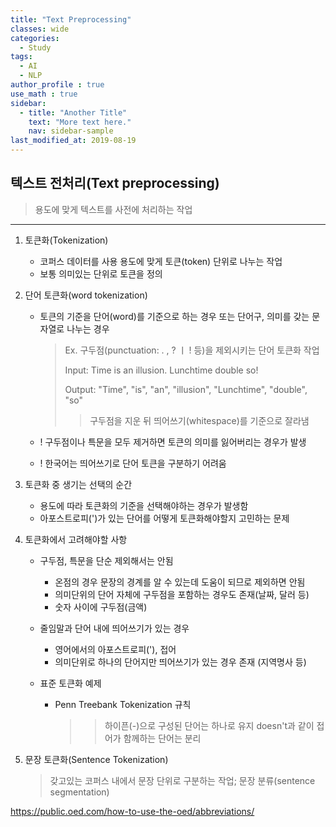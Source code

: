 ```yaml
---
title: "Text Preprocessing"
classes: wide
categories:
  - Study
tags:
  - AI
  - NLP
author_profile : true
use_math : true
sidebar:
  - title: "Another Title"
    text: "More text here."
    nav: sidebar-sample
last_modified_at: 2019-08-19
---
```


## 텍스트 전처리(Text preprocessing)
> 용도에 맞게 텍스트를 사전에 처리하는 작업	

---

1. 토큰화(Tokenization)

   - 코퍼스 데이터를 사용 용도에 맞게 토큰(token) 단위로 나누는 작업
   - 보통 의미있는 단위로 토큰을 정의

2. 단어 토큰화(word tokenization)

   - 토큰의 기준을 단어(word)를 기준으로 하는 경우 또는 단어구, 의미를 갖는 문자열로 나누는 경우

     > Ex. 구두점(punctuation: . , ? ㅣ ! 등)을 제외시키는 단어 토큰화 작업
     >
     > Input: Time is an illusion. Lunchtime double so!
     >
     > Output: "Time", "is", "an", "illusion", "Lunchtime", "double", "so"
     >
     > > 구두점을 지운 뒤 띄어쓰기(whitespace)를 기준으로 잘라냄

   - ! 구두점이나 특문을 모두 제거하면 토큰의 의미를 잃어버리는 경우가 발생

   - ! 한국어는 띄어쓰기로 단어 토큰을 구분하기 어려움

3. 토큰화 중 생기는 선택의 순간

   - 용도에 따라 토큰화의 기준을 선택해야하는 경우가 발생함
   - 아포스트로피(')가 있는 단어를 어떻게 토큰화해야할지 고민하는 문제

4. 토큰화에서 고려해야할 사항

   - 구두점, 특문을 단순 제외해서는 안됨

     - 온점의 경우 문장의 경계를 알 수 있는데 도움이 되므로 제외하면 안됨
     - 의미단위의 단어 자체에 구두점을 포함하는 경우도 존재(날짜, 달러 등)
     - 숫자 사이에 구두점(금액)

   - 줄임말과 단어 내에 띄어쓰기가 있는 경우

     - 영어에서의 아포스트로피('), 접어
     - 의미단위로 하나의 단어지만 띄어쓰기가 있는 경우 존재 (지역명사 등)

   - 표준 토큰화 예제

     - Penn Treebank Tokenization 규칙

       > > 하이픈(-)으로 구성된 단어는 하나로 유지
       > > doesn't과 같이 접어가 함께하는 단어는 분리

5. 문장 토큰화(Sentence Tokenization)

   > 갖고있는 코퍼스 내에서 문장 단위로 구분하는 작업; 문장 분류(sentence segmentation)

   

https://public.oed.com/how-to-use-the-oed/abbreviations/


